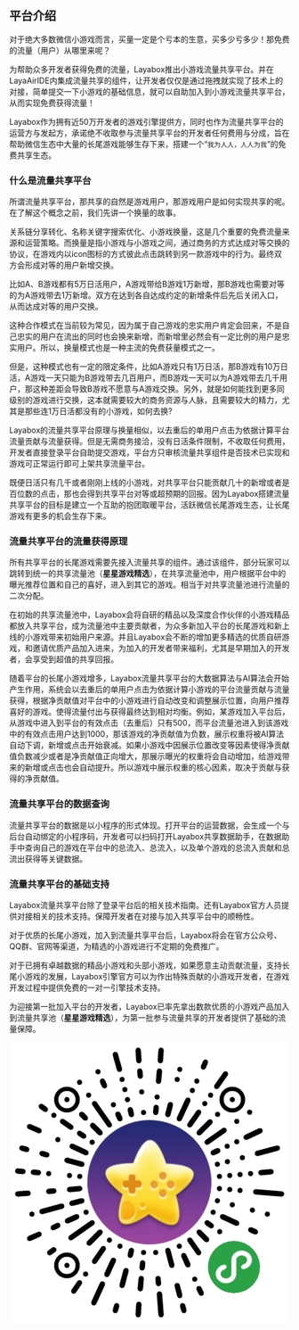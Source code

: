 ## 平台介绍

​	对于绝大多数微信小游戏而言，买量一定是个亏本的生意，买多少亏多少！那免费的流量（用户）从哪里来呢？	

​	为帮助众多开发者获得免费的流量，Layabox推出小游戏流量共享平台。并在LayaAirIDE内集成流量共享的组件，让开发者仅仅是通过拖拽就实现了技术上的对接，简单提交一下小游戏的基础信息，就可以自助加入到小游戏流量共享平台，从而实现免费获得流量！

​	Layabox作为拥有近50万开发者的游戏引擎提供方，同时也作为流量共享平台的运营方与发起方，承诺绝不收取参与流量共享平台的开发者任何费用与分成，旨在帮助微信生态中大量的长尾游戏能够生存下来，搭建一个“`我为人人，人人为我`”的免费共享生态。

### 什么是流量共享平台

​	所谓流量共享平台，那共享的自然是游戏用户，那游戏用户是如何实现共享的呢。在了解这个概念之前，我们先讲一个换量的故事。

​	关系链分享转化、名称关键字搜索优化、小游戏换量，这是几个重要的免费流量来源和运营策略。而换量是指小游戏与小游戏之间，通过商务的方式达成对等交换的协议，在游戏内以icon图标的方式彼此点击跳转到另一款游戏中的行为。最终双方会形成对等的用户新增交换。

​	比如A、B游戏都有5万日活用户，A游戏带给B游戏1万新增，那B游戏也需要对等的为A游戏带去1万新增。双方在达到各自达成约定的新增条件后先后关闭入口，从而达成对等的用户交换。

​	这种合作模式在当前较为常见，因为属于自己游戏的忠实用户肯定会回来，不是自己忠实的用户在流出的同时也会换来新增，而新增里必然会有一定比例的用户是忠实用户。所以，换量模式也是一种主流的免费获量模式之一。

​	但是，这种模式也有一定的限定条件，比如A游戏只有1万日活，那B游戏有10万日活，A游戏一天只能为B游戏带去几百用户，而B游戏一天可以为A游戏带去几千用户，那这种差距会导致B游戏不愿意与A游戏交换。另外，就是如何能找到更多同级别的游戏进行交换，这本就需要较大的商务资源与人脉，且需要较大的精力，尤其是那些连1万日活都没有的小游戏，如何去换?

​	Layabox的流量共享平台原理与换量相似，以去重后的单用户点击为依据计算平台流量贡献与流量获得。但是无需商务接洽，没有日活条件限制，不收取任何费用，开发者直接登录平台自助提交游戏，平台方只审核流量共享组件是否技术已实现和游戏可正常运行即可上架共享流量平台。

​	既便日活只有几千或者刚刚上线的小游戏，对共享平台只能贡献几十的新增或者是百位数的点击，那也会得到共享平台对等或超预期的回报。因为Layabox搭建流量共享平台的目标是建立一个互助的抱团取暖平台，活跃微信长尾游戏生态，让长尾游戏有更多的机会生存下来。

### 流量共享平台的流量获得原理

​	所有共享平台的长尾游戏需要先接入流量共享的组件。通过该组件，部分玩家可以跳转到统一的共享流量池（**星星游戏精选**），在共享流量池中，用户根据平台中的曝光推荐位置和自己的喜好，进入到其它的游戏。相当于对共享流量池进行流量的二次分配。

​	在初始的共享流量池中，Layabox会将自研的精品以及深度合作伙伴的小游戏精品都放入共享平台，成为流量池中主要贡献者，为众多新加入平台的长尾游戏和新上线的小游戏带来初始用户来源。并且Layabox会不断的增加更多精选的优质自研游戏，和邀请优质产品加入进来，为加入的开发者带来福利，尤其是早期加入的开发者，会享受到超值的共享回报。

​	随着平台的长尾小游戏增多，Layabox流量共享平台的大数据算法与AI算法会开始产生作用，系统会以去重后的单用户点击为依据计算小游戏的平台流量贡献与流量获得，根据净贡献值对平台中的小游戏进行自动改变和调整展示位置，向用户推荐喜好的游戏。使得流量付出与获得最终达到相对均衡。例如，某游戏加入平台后，从游戏中进入到平台的有效点击（去重后）只有500，而平台流量池进入到该游戏中的有效点击用户达到1000，那该游戏的净贡献值为负数，展示权重将被AI算法自动下调，新增或点击开始衰减。如果小游戏中因展示位置改变等因素使得净贡献值负数减少或者是净贡献值正向增大，那展示曝光的权重将会自动增加，给游戏带来的新增或点击也会自动提升。所以游戏中展示权重的核心因素，取决于贡献与获得的净贡献值。

### 流量共享平台的数据查询

​	流量共享平台的数据是以小程序的形式体现。打开平台的运营数据，会生成一个与后台自动绑定的小程序码，开发者可以扫码打开Layabox共享数据助手，在数据助手中查询自己的游戏在平台中的总流入、总流入，以及单个游戏的总流入贡献和总流出获得等关键数据。

### 流量共享平台的基础支持

​	Layabox流量共享平台除了登录平台后的相关技术指南。还有Layabox官方人员提供对接相关的技术支持。保障开发者在对接与加入共享平台中的顺畅性。

​	对于优质的长尾小游戏，加入到流量共享平台后，Layabox将会在官方公众号、QQ群、官网等渠道，为精选的小游戏进行不定期的免费推广。

​	对于已拥有卓越数据的精品小游戏和头部小游戏，如果愿意主动贡献流量，支持长尾小游戏的发展，Layabox引擎官方可以为作出特殊贡献的小游戏开发者，在游戏开发过程中提供免费的一对一引擎技术支持。

​	为迎接第一批加入平台的开发者，Layabox已率先拿出数款优质的小游戏产品加入到流量共享池（**星星游戏精选**），为第一批参与流量共享的开发者提供了基础的流量保障。

![二维码](img/2code.jpg)